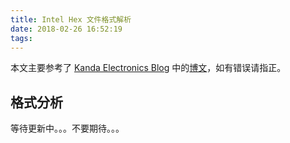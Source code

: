 ```yaml
---
title: Intel Hex 文件格式解析
date: 2018-02-26 16:52:19
tags:
---
```


本文主要参考了 [Kanda Electronics Blog](!https://www.kanda.com/blog/) 中的[博文](!https://www.kanda.com/blog/microcontrollers/intel-hex-files-explained/)，如有错误请指正。

## 格式分析
等待更新中。。。不要期待。。。
